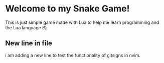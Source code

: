 # Welcome to my Snake Game!

This is just simple game made with Lua to help me learn programming and the Lua language B).

## New line in file

i am adding a new line to test the functionality of gitsigns in nvim.
